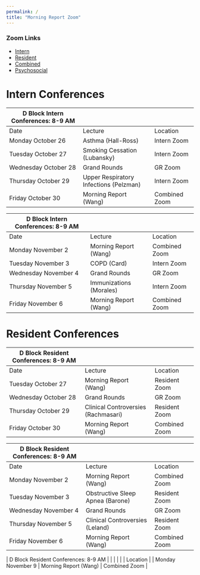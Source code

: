 ```yaml
---
permalink: /
title: "Morning Report Zoom"
---
```

### Zoom Links
- [Intern](https://weillcornell.zoom.us/j/93433884231?pwd=RXRPZ1lwTTNodCtWb3pZNHVaOVc0QT09 )
- [Resident](https://weillcornell.zoom.us/j/97951666816?pwd=RHdlUVBHa04zSXEyYnZjZ1VLTWVrZz09)
- [Combined](https://weillcornell.zoom.us/j/96104287599?pwd=R3lWa1BhTnNleFByM2thbG14eGZiQT09) 
- [Psychosocial](https://weillcornell.zoom.us/j/208984346?pwd=WEMxYXI5ZkM5T2JYNVZqOEVUZW95dz09)

# Intern Conferences
| D Block Intern Conferences: 8-9 AM |                                        |               |
|------------------------------------|----------------------------------------|---------------|
| Date                               | Lecture                                | Location      |
| Monday October 26                  | Asthma  (Hall-Ross)                    | Intern Zoom   |
| Tuesday October 27                 | Smoking Cessation (Lubansky)           | Intern Zoom   |
| Wednesday October 28               | Grand Rounds                           | GR Zoom       |
| Thursday October 29                | Upper Respiratory Infections (Pelzman) | Intern Zoom   |
| Friday October 30                  | Morning Report (Wang)                  | Combined Zoom |


| D Block Intern Conferences: 8-9 AM |                                        |               |
|------------------------------------|----------------------------------------|---------------|
| Date                               | Lecture                                | Location      |
| Monday November 2                  | Morning Report (Wang)                  | Combined Zoom |
| Tuesday November 3                 | COPD (Card)                            | Intern Zoom   |
| Wednesday November 4               | Grand Rounds                           | GR Zoom       |
| Thursday November 5                | Immunizations (Morales)                | Intern Zoom   |
| Friday November 6                  | Morning Report (Wang)                  | Combined Zoom |


# Resident Conferences
| D Block Resident Conferences: 8-9 AM |                                     |               |
|--------------------------------------|-------------------------------------|---------------|
| Date                                 | Lecture                             | Location      |
| Tuesday October 27                   | Morning Report (Wang)               | Resident Zoom |
| Wednesday October 28                 | Grand Rounds                        | GR Zoom       |
| Thursday October 29                  | Clinical Controversies (Rachmasari) | Resident Zoom |
| Friday October 30                    | Morning Report (Wang)               | Combined Zoom |


| D Block Resident Conferences: 8-9 AM |                                     |               |
|------------------------------------|----------------------------------------|---------------|
| Date                                 | Lecture                             | Location      |
| Monday November 2                    | Morning Report (Wang)               | Combined Zoom |
| Tuesday November 3                   | Obstructive Sleep Apnea (Barone)    | Resident Zoom |
| Wednesday November 4                 | Grand Rounds                        | GR Zoom       |
| Thursday November 5                  | Clinical Controversies (Leland)     | Resident Zoom |
| Friday November 6                    | Morning Report (Wang)               | Combined Zoom |


| D Block Resident Conferences: 8-9 AM |                                     |               |
|                                      |                                     | Location      |
| Monday November 9                    | Morning Report (Wang)               | Combined Zoom |
